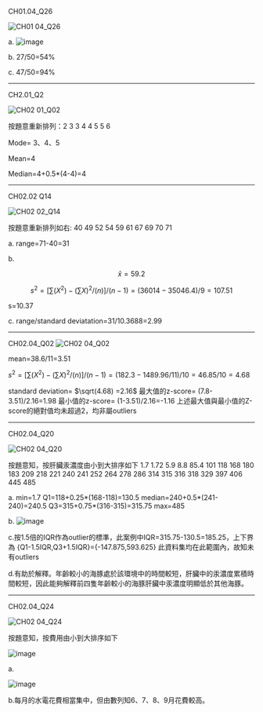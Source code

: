 CH01.04_Q26

![CH01 04_Q26](https://github.com/user-attachments/assets/2806627b-d746-4515-94fd-62310e45a5da)

a.
![image](https://github.com/user-attachments/assets/9a59c083-9fc1-4be6-915a-256f871d977a)


b. 27/50=54%

c. 47/50=94%

------

CH2.01_Q2

![CH02 01_Q02](https://github.com/user-attachments/assets/0d7042d0-0cb1-44d9-9411-77c7b6e53e03)

按題意重新排列：2 3 3 4 4 5 5 6

Mode= 3、4、5

Mean=4

Median=4+0.5*(4-4)=4

-----

CH02.02 Q14

![CH02 02_Q14](https://github.com/user-attachments/assets/661a4886-af3e-464b-829b-ae0fea501dc3)

按題意重新排列如右: 40 49 52 54 59 61 67 69 70 71

a. range=71-40=31

b.

$$\bar{x}=59.2$$

$$s^2=[\sum(X^2)-(\sum X)^2/(n)]/(n-1)=(36014-35046.4)/9=107.51$$

s=10.37

c. range/standard deviatation=31/10.3688=2.99


----


CH02.04_Q02
![CH02 04_Q02](https://github.com/user-attachments/assets/4fafce88-cb91-4c33-9349-d90c6289f762)

mean=38.6/11=3.51

$s^2=[\sum(X^2)-(\sum X)^2/(n)]/(n-1)=(182.3-1489.96/11)/10=46.85/10=4.68$

standard deviation=
$\sqrt(4.68) =2.16$
最大值的z-score= (7.8-3.51)/2.16=1.98
最小值的z-score= (1-3.51)/2.16=-1.16
上述最大值與最小值的Z-score的絕對值均未超過2，均非屬outliers



----

CH02.04_Q20

![CH02 04_Q20](https://github.com/user-attachments/assets/5c99be98-597e-43c7-8c10-189f1e8a6656)

按題意知，按肝臟汞濃度由小到大排序如下
1.7
1.72
5.9
8.8
85.4
101
118
168
180
183
209
218
221
240
241
252
264
278
286
314
315
316
318
329
397
406
445
485


a.
min=1.7
Q1=118+0.25*(168-118)=130.5
median=240+0.5*(241-240)=240.5
Q3=315+0.75*(316-315)=315.75
max=485

b.
![image](https://github.com/user-attachments/assets/149382ed-8b80-4f45-882c-d663103306c8)



c.按1.5倍的IQR作為outlier的標準，此案例中IQR=315.75-130.5=185.25，上下界為 {Q1-1.5IQR,Q3+1.5IQR}={-147.875,593.625}
此資料集均在此範圍內，故知未有outliers

d.有助於解釋。年齡較小的海豚處於該環境中的時間較短，肝臟中的汞濃度累積時間較短，因此能夠解釋前四隻年齡較小的海豚肝臟中汞濃度明顯低於其他海豚。


-----

CH02.04_Q24

![CH02 04_Q24](https://github.com/user-attachments/assets/714fc556-c246-4e5c-9e1f-e67b0d5ced14)

按題意知，按費用由小到大排序如下

![image](https://github.com/user-attachments/assets/89d5e569-46c6-433d-92a3-ffb52ef6e636)

a.

![image](https://github.com/user-attachments/assets/8f1e461f-725f-46e1-994a-dcc2832d1376)



b.每月的水電花費相當集中，但由數列知6、7、8、9月花費較高。






